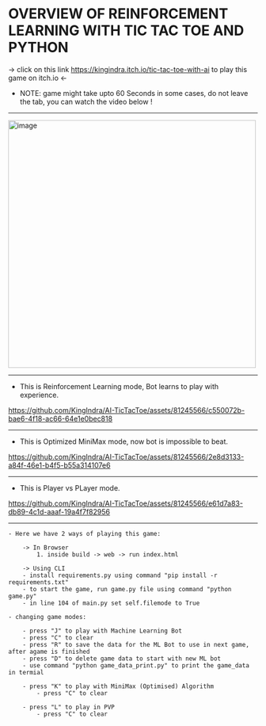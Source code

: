 # OVERVIEW OF REINFORCEMENT LEARNING WITH TIC TAC TOE AND PYTHON

-> click on this link   https://kingindra.itch.io/tic-tac-toe-with-ai   to play this game on itch.io <-
- NOTE: game might take upto 60 Seconds in some cases, do not leave the tab, you can watch the video below !

<hr>

<img width="500" alt="image" src="https://github.com/KingIndra/AI-TicTacToe/assets/81245566/ad6daf0c-7905-4975-92b7-f64f92996c9a">

<hr>

- This is Reinforcement Learning mode, Bot learns to play with experience.

https://github.com/KingIndra/AI-TicTacToe/assets/81245566/c550072b-bae6-4f18-ac66-64e1e0bec818

<hr>

- This is Optimized MiniMax mode, now bot is impossible to beat.

https://github.com/KingIndra/AI-TicTacToe/assets/81245566/2e8d3133-a84f-46e1-b4f5-b55a314107e6

<hr>

- This is Player vs PLayer mode.

https://github.com/KingIndra/AI-TicTacToe/assets/81245566/e61d7a83-db89-4c1d-aaaf-19a4f7f82956

<hr>

```
- Here we have 2 ways of playing this game:

    -> In Browser
        1. inside build -> web -> run index.html

    -> Using CLI
    - install requirements.py using command "pip install -r requirements.txt"
    - to start the game, run game.py file using command "python game.py"
    - in line 104 of main.py set self.filemode to True

- changing game modes:

    - press "J" to play with Machine Learning Bot
    - press "C" to clear
    - press "R" to save the data for the ML Bot to use in next game, after agame is finished
    - press "D" to delete game data to start with new ML bot
    - use command "python game_data_print.py" to print the game_data in termial

    - press "K" to play with MiniMax (Optimised) Algorithm
        - press "C" to clear
    
    - press "L" to play in PVP
        - press "C" to clear
```
